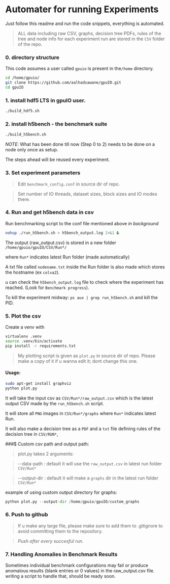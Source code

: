 # Automater for running Experiments

Just follow this readme and run the code snippets, everything is automated.

>ALL data including raw CSV, graphs, decision tree PDFs, rules of the tree and node info for each experiment run are stored in the `CSV` folder of the repo.


### 0. directory structure

This code assumes a user called `gpuio` is present in the`/home` directory.

```bash
cd /home/gpuio/
git clone https://github.com/aalhadsawane/gpuIO.git
cd gpuIO
```

### 1. install hdf5 LTS in gpuIO user.

```bash
./build_hdf5.sh
```

### 2. install h5bench - the benchmark suite

```bash
./build_h5bench.sh
```

*NOTE*: What has been done till now (Step 0 to 2) needs to be done on a node only once as setup.

The steps ahead will be reused every experiment.

### 3. Set experiment parameters

>Edit `benchmark_config.conf` in source dir of repo.

>Set number of IO threads, dataset sizes, block sizes and IO modes there.

### 4. Run and get h5bench data in csv

Run benchmarking script to the conf file mentioned above *in background* 

```bash
nohup ./run_h5bench.sh > h5bench_output.log 2>&1 &
```

The output (raw_output.csv) is stored in a new folder `/home/gpuio/gpuIO/CSV/Run*/` 

where `Run*` indicates latest Run folder (made automatically)

A txt file called `nodename.txt` inside the Run folder is also made which stores the hostname (ex `colva2`).

u can check the `h5bench_output.log` file to check where the experiment has reached. (Look for `Benchmark progress`).

To kill the experiment midway: ```ps aux | grep run_h5bench.sh``` and kill the PID.
### 5. Plot the csv

Create a venv with
```bash
virtualenv .venv
source .venv/bin/activate
pip install -r requirements.txt
```

> My plotting script is given as `plot.py` in source dir of repo. Please make a copy of it if u wanna edit it; dont change this one.
#### Usage:

```bash
sudo apt-get install graphviz
python plot.py
```

It will take the input csv as `CSV/Run*/raw_output.csv` which is the latest output CSV made by the `run_h5bench.sh` script.

It will store all `PNG` images in `CSV/Run*/graphs`
where `Run*` indicates latest Run.

It will also make a decision tree as a `PDF` and a `txt` file defining rules of the decision tree in `CSV/RUN*`, 

###$ Custom csv path and output path:

>plot.py takes 2 arguments:

> --data-path : 
>	default it will use the `raw_output.csv` in latest run folder `CSV/Run*`

>--output-dir : 
>	default it will make a `graphs` dir in the latest run folder `CSV/Run*`

example of using custom output directory for graphs:
```python
python plot.py --output-dir /home/gpuio/gpuIO/custom_graphs
```

### 6. Push to github

> If u make any large file, please make sure to add them to .gitignore to avoid committing them to the repository.

> *Push after every succesful run.*

### 7. Handling Anomalies in Benchmark Results

Sometimes individual benchmark configurations may fail or produce anomalous results (blank entries or 0 values) in the raw_output.csv file. writing a script to handle that, should be ready soon.